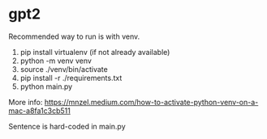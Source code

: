 # gpt2

Recommended way to run is with venv.

1. pip install virtualenv (if not already available)
2. python -m venv venv
3. source ./venv/bin/activate
4. pip install -r ./requirements.txt
5. python main.py

More info: https://mnzel.medium.com/how-to-activate-python-venv-on-a-mac-a8fa1c3cb511

Sentence is hard-coded in main.py
